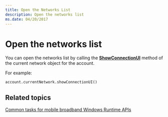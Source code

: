 ```yaml
---
title: Open the Networks List
description: Open the networks list
ms.date: 04/20/2017
---
```


# Open the networks list


You can open the networks list by calling the [**ShowConnectionUI**](/uwp/api/Windows.Networking.NetworkOperators.MobileBroadbandNetwork#Windows_Networking_NetworkOperators_MobileBroadbandNetwork_ShowConnectionUI) method of the current network object for the account.

For example:

``` syntax
account.currentNetwork.showConnectionUI()
```

## Related topics


[Common tasks for mobile broadband Windows Runtime APIs](./create-a-mobilebroadbandaccount-object.md)

 

